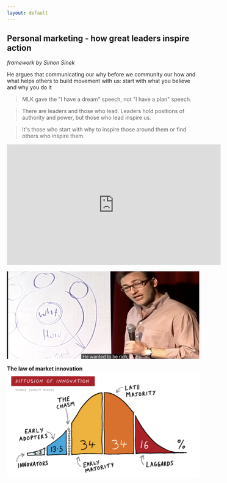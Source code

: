 ```yaml
---
layout: default
---
```


## Personal marketing - how great leaders inspire action
*framework by Simon Sinek*

He argues that communicating our why before we community our how and what helps others to build movement with us: start with what you believe and why you do it

>MLK gave the "I have a dream" speech, not "I have a plan" speech.

>There are leaders and those who lead. Leaders hold positions of authority and power, but those who lead inspire us. 

>It's those who start with why to inspire those around them or find others who inspire them.

<iframe width="560" height="315" src="https://www.youtube.com/embed/qp0HIF3SfI4?si=Md9QQtENVpyQSkEM" title="YouTube video player" frameborder="0" allow="accelerometer; autoplay; clipboard-write; encrypted-media; gyroscope; picture-in-picture; web-share" referrerpolicy="strict-origin-when-cross-origin" allowfullscreen></iframe>

![](media/cleanshot_2024-08-29-at-16-54-38@2x.png)

**The law of market innovation**
![](media/cleanshot_2024-08-29-at-16-59-32@2x.png)